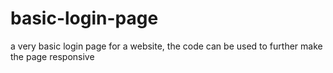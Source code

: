 # basic-login-page
a very basic login page for a website,
the code can be used to further make the page responsive
